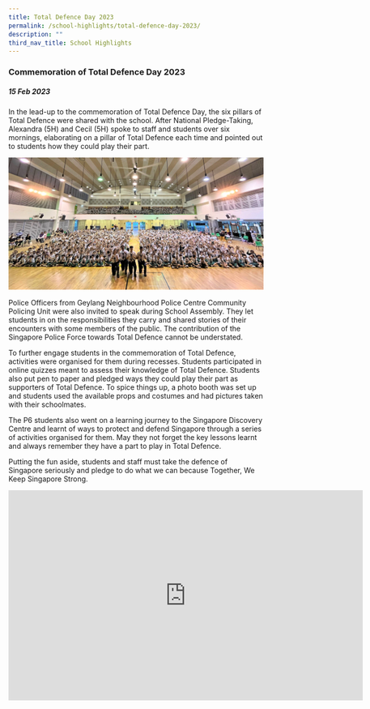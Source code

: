 ```yaml
---
title: Total Defence Day 2023
permalink: /school-highlights/total-defence-day-2023/
description: ""
third_nav_title: School Highlights
---
```

### Commemoration of Total Defence Day 2023

##### 15 Feb 2023

In the lead-up to the commemoration of Total Defence Day, the six pillars of Total Defence were shared with the school.  After National Pledge-Taking, Alexandra (5H) and Cecil (5H) spoke to staff and students over six mornings, elaborating on a pillar of Total Defence each time and pointed out to students how they could play their part.

![](/images/Event/TDD%202023/thank%20you%20tdd.jpg)

Police Officers from Geylang Neighbourhood Police Centre Community Policing Unit were also invited to speak during School Assembly. They let students in on the responsibilities they carry and shared stories of their encounters with some members of the public. The contribution of the Singapore Police Force towards Total Defence cannot be understated.

To further engage students in the commemoration of Total Defence, activities were organised for them during recesses. Students participated in online quizzes meant to assess their knowledge of Total Defence. Students also put pen to paper and pledged ways they could play their part as supporters of Total Defence. To spice things up, a photo booth was set up and students used the available props and costumes and had pictures taken with their schoolmates.
 
The P6 students also went on a learning journey to the Singapore Discovery Centre and learnt of ways to protect and defend Singapore through a series of activities organised for them. May they not forget the key lessons learnt and always remember they have a part to play in Total Defence. 

Putting the fun aside, students and staff must take the defence of Singapore seriously and pledge to do what we can because Together, We Keep Singapore Strong.

<center>
<iframe allowfullscreen="" allow="accelerometer; autoplay; clipboard-write; encrypted-media; gyroscope; picture-in-picture; web-share" frameborder="0" title="YouTube video player" src="https://www.youtube.com/embed/zwqhWcD7uL0" height="415" width="700"></iframe>
</center>